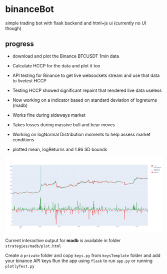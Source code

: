 # binanceBot
simple trading bot with flask backend and html+js ui (currently no UI though)

## progress
* download and plot the Binance BTCUSDT 1min data 
* Calculate HCCP for the data and plot it too

* API testing for Binance to get live websockets stream and use that data to livetest HCCP
* Testing HCCP showed significant repaint that rendered live data useless

* Now working on a indicator based on standard deviation of logreturns (madb)
* Works fine during sideways market
* Takes losses during massive bull and bear moves

* Working on logNormal Distribution moments to help assess market conditions
* plotted mean, logReturns and 1.96 SD bounds

![plot](/strategies/moments/newplot.png "Normal Dist Plot")




Current interactive output for **madb** is available in folder `strategies/madb/plot.html`

Create a `private` folder and copy `keys.py` from `keysTemplate` folder and add your binance API keys
Run the app using `flask` to run `app.py` or running `plotlyTest.py`
